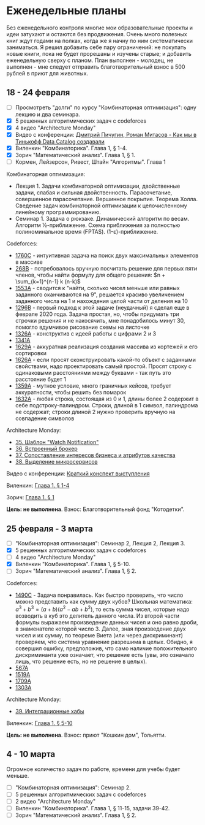 # Еженедельные планы

Без еженедельного контроля многие мои образовательные проекты и идеи затухают и остаются без продвижения. Очень много полезных книг ждут годами на полках, когда же я начну по ним систематически заниматься. Я решил добавить себе пару ограничений: не покупать новые книги, пока не будет прорешаны и изучены старые; и добавить еженедельную сверху с планом. План выполнен - молодец, не выполнен - мне следует отправить благотворительный взнос в 500 рублей в приют для животных.

## 18 - 24 февраля

- [ ] Просмотреть "долги" по курсу "Комбинаторная оптимизация": одну лекцию и два семинара.
- [X] 5 решенных алгоритмических задач с codeforces
- [X] 4 видео "Architecture Monday"
- [X] Видео с конференции: [Дмитрий Пичугин, Роман Митасов - Как мы в Тинькофф Data Catalog создавали](https://www.youtube.com/watch?v=jMATH538qsA&list=PLH-XmS0lSi_zCq4H_OZrXD509X23xwvao&index=92)
- [X] Виленкин "Комбинаторика". Глава 1, § 1-4.
- [X] Зорич "Математический анализ". Глава 1, § 1.
- [ ] Кормен, Лейзерсон, Ривест, Штайн "Алгоритмы". Глава 1

Комбинаторная оптимизация:

- Лекция 1. Задачи комбинаторной оптимизации, двойственные задачи, слабая и сильная двойственность. Парасочетание, совершенное парасочетание. Вершинное покрытие. Теорема Холла. Сведение задач комбинаторной оптимизации к целочисленному линейному программированию.
- Семинар 1. Задача о рюкзаке. Динамический алгоритм по весам. Алгоритм ½-приближение. Схема приближения за полностью полиноминальное время (FPTAS). (1-ε)-приближение.

Codeforces:

- [1760C](algorithms/codeforces/1760c.py) - интуитивная задача на поиск двух максимальных элементов в массиве
- [268B](algorithms/codeforces/268b.py) - потребовалось вручную посчитать решение для первых пяти членов, чтобы найти формулу для общего решения: $n + \sum_{k=1}^{n-1} k  (n-k)$
- [1553A](algorithms/codeforces/1553a.py) - сводится к "найти, сколько чисел меньше или равных заданного оканчиваются на 9", решается красиво увеличением заданного числа на 1 и нахождения целой части от деления на 10
- [1296B](algorithms/codeforces/1296b.py) - первый подход к этой задаче (неудачный) я сделал еще в феврале 2020 года. Задача простая, но, чтобы придумать три строчки решения и не накосячить, мне понадобилось минут 30, помогло вдумчивое рисование схемы на листочке
- [1326A](algorithms/codeforces/1326a.py) - конструктив с идеей работы с цифрами 2 и 3
- [1341A](algorithms/codeforces/1341a.py)
- [1629A](algorithms/codeforces/1629a.py) - аккуратная реализация создания массива из кортежей и его сортировки
- [1626A](algorithms/codeforces/1626a.py) - если просят сконструировать какой-то объект с заданными свойствами, надо проектировать самый простой. Просят строку с одинаковыми расстояниями между буквами - так путь это расстояние будет 1
- [1359A](algorithms/codeforces/1359a.py) - мутное условие, много граничных кейсов, требует аккуратности, чтобы решить без помарок
- [1632A](algorithms/codeforces/1632a.py) - любая строка, состоящая из 0 и 1, длины более 2 содержит в себе подстроку-палиндром. Строки, длиной в 1 символ, палиндрома не содержат; строки длиной 2 нужно проверить вручную на совпадение символов

Architecture Monday:

- [35. Шаблон "Watch Notification"](Software%20Architecture%20Monday.md#35-watch-notification-pattern)
- [36. Встроенный брокер](Software%20Architecture%20Monday.md#36-embedded-messaging)
- [37. Сопоставление интересов бизнеса и атрибутов качества](Software%20Architecture%20Monday.md#37-translating-quality-attributes-to-business-concerns)
- [38. Выделение микросервисов](Software%20Architecture%20Monday.md#37-translating-quality-attributes-to-business-concerns)

Видео с конференции: [Краткий конспект выступления](conference%20clips.md#%D0%B4%D0%BC%D0%B8%D1%82%D1%80%D0%B8%D0%B9-%D0%BF%D0%B8%D1%87%D1%83%D0%B3%D0%B8%D0%BD-%D1%80%D0%BE%D0%BC%D0%B0%D0%BD-%D0%BC%D0%B8%D1%82%D0%B0%D1%81%D0%BE%D0%B2---%D0%BA%D0%B0%D0%BA-%D0%BC%D1%8B-%D0%B2-%D1%82%D0%B8%D0%BD%D1%8C%D0%BA%D0%BE%D1%84%D1%84-data-catalog-%D1%81%D0%BE%D0%B7%D0%B4%D0%B0%D0%B2%D0%B0%D0%BB%D0%B8-highload)

Виленкин: [Глава 1. § 1-4](/courses/%D0%92%D0%B8%D0%BB%D0%B5%D0%BD%D0%BA%D0%B8%D0%BD%20%D0%9A%D0%BE%D0%BC%D0%B1%D0%B8%D0%BD%D0%B0%D1%82%D0%BE%D1%80%D0%B8%D0%BA%D0%B0/1.md#-1-4)

Зорич: [Глава 1. § 1](/courses/%D0%97%D0%BE%D1%80%D0%B8%D1%87%20%D0%9C%D0%B0%D1%82%D0%B5%D0%BC%D0%B0%D1%82%D0%B8%D1%87%D0%B5%D1%81%D0%BA%D0%B8%D0%B9%20%D0%B0%D0%BD%D0%B0%D0%BB%D0%B8%D0%B7/1.md)

**Цель: не выполнена**. Взнос: Благотворительный фонд "Котодетки".

## 25 февраля - 3 марта

- [ ] "Комбинаторная оптимизация": Семинар 2, Лекция 2, Лекция 3.
- [X] 5 решенных алгоритмических задач с codeforces
- [ ] 4 видео "Architecture Monday"
- [X] Виленкин "Комбинаторика". Глава 1, § 5-10.
- [ ] Зорич "Математический анализ". Глава 1, § 2.

Codeforces:

- [1490C](algorithms/codeforces/1490c.py) - Задача понравилась. Как быстро проверить, что число можно представить как сумму двух кубов? Школьная математика: $a^3 + b^3 = (a+b)(a^2-ab+b^2)$, то есть сумма чисел, которые надо возводить в куб это делитель данного числа. Из второй части формулы выражаем произведение данных чисел и оно равно дроби, в знаменателе которой число 3. Далее, зная произведение двух чисел и их сумму, по теореме Виета (или через дискриминант) проверяем, что система уравнение разрешима в целых. Обидно, я совершил ошибку, предположив, что само наличие положительного дискриминанта уже означает, что решение есть (увы, это означало лишь, что решение есть, но не решение в целых).
- [567A](algorithms/codeforces/567a.py)
- [1519A](algorithms/codeforces/1519a.py)
- [1709A](algorithms/codeforces/1709a.py)
- [1303A](algorithms/codeforces/1303a.py)

Architecture Monday:

- [39. Интеграционные хабы](Software%20Architecture%20Monday.md#39-integration-hubs)

Виленкин: [Глава 1. § 5-10](/courses/%D0%92%D0%B8%D0%BB%D0%B5%D0%BD%D0%BA%D0%B8%D0%BD%20%D0%9A%D0%BE%D0%BC%D0%B1%D0%B8%D0%BD%D0%B0%D1%82%D0%BE%D1%80%D0%B8%D0%BA%D0%B0/1.md#-5-10)

**Цель: не выполнена**. Взнос: приют "Кошкин дом", Тольятти.

## 4 - 10 марта

Огромное количество задач по работе, времени для учебы будет меньше.

- [ ] "Комбинаторная оптимизация": Семинар 2.
- [ ] 5 решенных алгоритмических задач с codeforces
- [ ] 2 видео "Architecture Monday"
- [ ] Виленкин "Комбинаторика". Глава 1, § 11-15, задачи 39-42.
- [ ] Зорич "Математический анализ". Глава 1, § 2.
